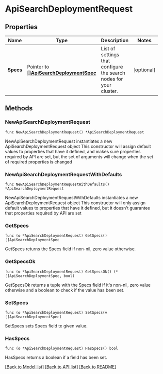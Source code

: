 # ApiSearchDeploymentRequest

## Properties

Name | Type | Description | Notes
------------ | ------------- | ------------- | -------------
**Specs** | Pointer to [**[]ApiSearchDeploymentSpec**](ApiSearchDeploymentSpec.md) | List of settings that configure the search nodes for your cluster. | [optional] 

## Methods

### NewApiSearchDeploymentRequest

`func NewApiSearchDeploymentRequest() *ApiSearchDeploymentRequest`

NewApiSearchDeploymentRequest instantiates a new ApiSearchDeploymentRequest object
This constructor will assign default values to properties that have it defined,
and makes sure properties required by API are set, but the set of arguments
will change when the set of required properties is changed

### NewApiSearchDeploymentRequestWithDefaults

`func NewApiSearchDeploymentRequestWithDefaults() *ApiSearchDeploymentRequest`

NewApiSearchDeploymentRequestWithDefaults instantiates a new ApiSearchDeploymentRequest object
This constructor will only assign default values to properties that have it defined,
but it doesn't guarantee that properties required by API are set

### GetSpecs

`func (o *ApiSearchDeploymentRequest) GetSpecs() []ApiSearchDeploymentSpec`

GetSpecs returns the Specs field if non-nil, zero value otherwise.

### GetSpecsOk

`func (o *ApiSearchDeploymentRequest) GetSpecsOk() (*[]ApiSearchDeploymentSpec, bool)`

GetSpecsOk returns a tuple with the Specs field if it's non-nil, zero value otherwise
and a boolean to check if the value has been set.

### SetSpecs

`func (o *ApiSearchDeploymentRequest) SetSpecs(v []ApiSearchDeploymentSpec)`

SetSpecs sets Specs field to given value.

### HasSpecs

`func (o *ApiSearchDeploymentRequest) HasSpecs() bool`

HasSpecs returns a boolean if a field has been set.

[[Back to Model list]](../README.md#documentation-for-models) [[Back to API list]](../README.md#documentation-for-api-endpoints) [[Back to README]](../README.md)


